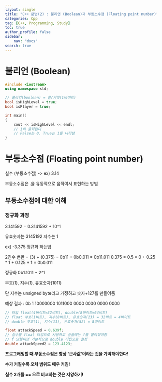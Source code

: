 ```yaml
---
layout: single
title: "C++ 문법(2) : 불리언 (Boolean)과 부동소수점 (Floating point number)"
categories: Cpp
tag: [C++, Programming, Study]
toc: true
author_profile: false
sidebar:
    nav: "docs"
search: true
---
```


# 불리언 (Boolean)

```c++
#include <iostream>
using namespace std;

// 불리언(boolean) = 참/거짓(1바이트)
bool isHighLevel = true;
bool isPlayer = true;

int main()
{
	cout << isHighLevel << endl;
	// 1이 출력된다
	// False는 0. True는 1를 나타냄
}
```

# 부동소수점 (Floating point number)

실수 (부동소수점) -> ex) 3.14

부동소수점은 .을 유동적으로 움직여서 표현하는 방법

## 부동소수점에 대한 이해

### 정규화 과정

3.141592 = 0.3141592 * 10^1 

유효숫자는 3145192 지수는 1



ex) -3.375 정규화 하는법

2진수 변환 = (3) + (0.375) = 0b11 + 0b0.011 = 0b11.011
0.375 = 0.5 * 0 + 0.25 * 1 + 0.125 * 1 = 0b0.011

정규화 0b1.1011 * 2^1

부호(1), 지수(1), 유효숫자(1011)

단 지수는 unsigned byte라고 가정하고 숫자+127를 만들어줌

예상 결과 : 0b 1 10000000 1011000 0000 0000 0000 0000

```c++
// 타입 float(4바이트=32비트), double(8바이트=64비트)
// float 부호(1비트), 지수(8비트), 유효숫자(23) = 32비트 = 4바이트
// double 부호(1), 지수(11), 유효숫자(52) = 8바이트

float attackSpeed = 0.639f;
// 실수를 float 타입으로 사용하고 싶을때는 f를 붙여줘야함
// f 안붙이면 기본적으로 double 타입으로 설정
double attackSpeed2 = 123.4123;
```

**프로그래밍할 때 부동소수점은 항상 '근사값'이라는 것을 기억해야한다!**

**수가 커질수록 오차 범위도 매우 커짐!**

**실수 2개를 == 으로 비교하는 것은 지양하기!**
